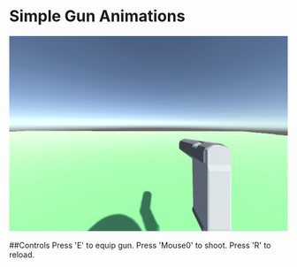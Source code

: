 # Simple Gun Animations
![](screenshot.png)

##Controls
Press 'E' to equip gun.
Press 'Mouse0' to shoot.
Press 'R' to reload.
